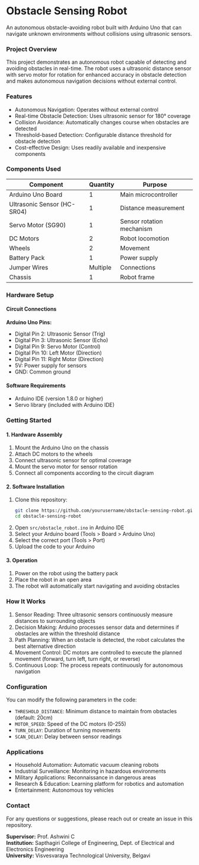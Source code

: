 # Obstacle Sensing Robot
An autonomous obstacle-avoiding robot built with Arduino Uno that can navigate unknown environments without collisions using ultrasonic sensors.

### Project Overview
This project demonstrates an autonomous robot capable of detecting and avoiding obstacles in real-time. The robot uses a ultrasonic distance sensor with servo motor for rotation for enhanced accuracy in obstacle detection and makes autonomous navigation decisions without external control.

### Features
- Autonomous Navigation: Operates without external control
- Real-time Obstacle Detection: Uses ultrasonic sensor for 180° coverage
- Collision Avoidance: Automatically changes course when obstacles are detected
- Threshold-based Detection: Configurable distance threshold for obstacle detection
- Cost-effective Design: Uses readily available and inexpensive components

### Components Used

| Component                       | Quantity | Purpose |
|---------------------------------|----------|---------|
| Arduino Uno Board               | 1 | Main microcontroller |
| Ultrasonic Sensor (HC-SR04) | 1 | Distance measurement |
| Servo Motor (SG90) | 1 | Sensor rotation mechanism |
| DC Motors | 2 | Robot locomotion |
| Wheels | 2 | Movement |
| Battery Pack | 1 | Power supply |
| Jumper Wires | Multiple | Connections |
| Chassis | 1 | Robot frame |

### Hardware Setup

#### Circuit Connections

**Arduino Uno Pins:**
- Digital Pin 2: Ultrasonic Sensor (Trig) 
- Digital Pin 3: Ultrasonic Sensor (Echo)
- Digital Pin 9: Servo Motor (Control)
- Digital Pin 10: Left Motor (Direction)
- Digital Pin 11: Right Motor (Direction)
- 5V: Power supply for sensors
- GND: Common ground

#### Software Requirements

- Arduino IDE (version 1.8.0 or higher)
- Servo library (included with Arduino IDE)

### Getting Started

#### 1. Hardware Assembly
1. Mount the Arduino Uno on the chassis
2. Attach DC motors to the wheels
3. Connect ultrasonic sensor for optimal coverage
4. Mount the servo motor for sensor rotation
5. Connect all components according to the circuit diagram

#### 2. Software Installation
1. Clone this repository:
   ```bash
   git clone https://github.com/yourusername/obstacle-sensing-robot.git
   cd obstacle-sensing-robot
   ```
2. Open `src/obstacle_robot.ino` in Arduino IDE
3. Select your Arduino board (Tools > Board > Arduino Uno)
4. Select the correct port (Tools > Port)
5. Upload the code to your Arduino

#### 3. Operation
1. Power on the robot using the battery pack
2. Place the robot in an open area
3. The robot will automatically start navigating and avoiding obstacles

### How It Works

1. Sensor Reading: Three ultrasonic sensors continuously measure distances to surrounding objects
2. Decision Making: Arduino processes sensor data and determines if obstacles are within the threshold distance
3. Path Planning: When an obstacle is detected, the robot calculates the best alternative direction
4. Movement Control: DC motors are controlled to execute the planned movement (forward, turn left, turn right, or reverse)
5. Continuous Loop: The process repeats continuously for autonomous navigation

### Configuration

You can modify the following parameters in the code:

- `THRESHOLD_DISTANCE`: Minimum distance to maintain from obstacles (default: 20cm)
- `MOTOR_SPEED`: Speed of the DC motors (0-255)
- `TURN_DELAY`: Duration of turning movements
- `SCAN_DELAY`: Delay between sensor readings

### Applications

- Household Automation: Automatic vacuum cleaning robots
- Industrial Surveillance: Monitoring in hazardous environments
- Military Applications: Reconnaissance in dangerous areas
- Research & Education: Learning platform for robotics and automation
- Entertainment: Autonomous toy vehicles

### Contact

For any questions or suggestions, please reach out or create an issue in this repository.

**Supervisor:** Prof. Ashwini C  
**Institution:** Sapthagiri College of Engineering, Dept. of Electrical and Electronics Engineering  
**University:** Visvesvaraya Technological University, Belgavi
